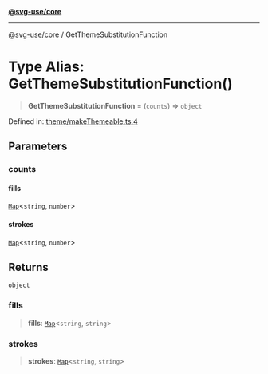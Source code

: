 [**@svg-use/core**](../README.md)

---

[@svg-use/core](../README.md) / GetThemeSubstitutionFunction

# Type Alias: GetThemeSubstitutionFunction()

> **GetThemeSubstitutionFunction** = (`counts`) => `object`

Defined in:
[theme/makeThemeable.ts:4](https://github.com/fpapado/svg-use/blob/main/packages/core/src/theme/makeThemeable.ts#L4)

## Parameters

### counts

#### fills

[`Map`](https://developer.mozilla.org/docs/Web/JavaScript/Reference/Global_Objects/Map)\<`string`,
`number`\>

#### strokes

[`Map`](https://developer.mozilla.org/docs/Web/JavaScript/Reference/Global_Objects/Map)\<`string`,
`number`\>

## Returns

`object`

### fills

> **fills**:
> [`Map`](https://developer.mozilla.org/docs/Web/JavaScript/Reference/Global_Objects/Map)\<`string`,
> `string`\>

### strokes

> **strokes**:
> [`Map`](https://developer.mozilla.org/docs/Web/JavaScript/Reference/Global_Objects/Map)\<`string`,
> `string`\>
